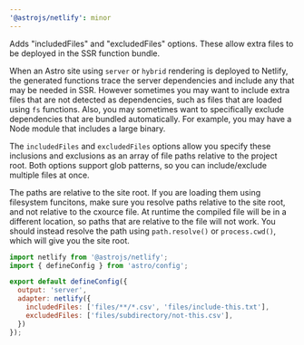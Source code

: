 ```yaml
---
'@astrojs/netlify': minor
---
```


Adds "includedFiles" and "excludedFiles" options. These allow extra files to be deployed in the SSR function bundle.

When an Astro site using `server` or `hybrid` rendering is deployed to Netlify, the generated functions trace the server dependencies and include any that may be needed in SSR. However sometimes you may want to include extra files that are not detected as dependencies, such as files that are loaded using `fs` functions. Also, you may sometimes want to specifically exclude dependencies that are bundled automatically. For example, you may have a Node module that includes a large binary.

The `includedFiles` and `excludedFiles` options allow you specify these inclusions and exclusions as an array of file paths relative to the project root. Both options support glob patterns, so you can include/exclude multiple files at once.

The paths are relative to the site root. If you are loading them using filesystem funcitons, make sure you resolve paths relative to the site root, and not relative to the cxource file. At runtime the compiled file will be in a different location, so paths that are relative to the file will not work. You should instead resolve the path using `path.resolve()` or `process.cwd()`, which will give you the site root.

```js
import netlify from '@astrojs/netlify';
import { defineConfig } from 'astro/config';

export default defineConfig({
  output: 'server',
  adapter: netlify({
    includedFiles: ['files/**/*.csv', 'files/include-this.txt'],
    excludedFiles: ['files/subdirectory/not-this.csv'],
  })
});